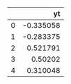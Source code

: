 |    |        yt |
|---:|----------:|
|  0 | -0.335058 |
|  1 | -0.283375 |
|  2 |  0.521791 |
|  3 |  0.50202  |
|  4 |  0.310048 |